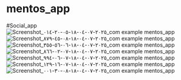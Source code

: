 # mentos_app
#S o c i a l _ a p p 
![Screenshot_٢٠٢٥-٠٧-٠٤-١٨-٠٥-٢٠-٠١٤_com example mentos_app](https://github.com/user-attachments/assets/ed8018c2-a05c-40fb-99de-0a9a2c0474b3)![Screenshot_٢٠٢٥-٠٧-٠٤-١٨-٠٨-٤٥-٨٧٩_com example mentos_app](https://github.com/user-attachments/assets/b9cb01c4-d21e-4c59-8403-540380ef65b9)![Screenshot_٢٠٢٥-٠٧-٠٤-١٨-٠٦-٥٦-٣٥٥_com example mentos_app](https://github.com/user-attachments/assets/6809b574-2cef-4373-b3d4-c0b1fe528cca)![Screenshot_٢٠٢٥-٠٧-٠٤-١٨-٠٧-٠٢-٨٦٦_com example mentos_app](https://github.com/user-attachments/assets/aae9b7b7-5209-4a4b-b87e-79118d0732ae)![Screenshot_٢٠٢٥-٠٧-٠٤-١٨-٠٧-٠٦-٩٩٤_com example mentos_app](https://github.com/user-attachments/assets/110b11d3-17b1-47de-8c83-9333450aba7e)![Screenshot_٢٠٢٥-٠٧-٠٤-١٨-٠٧-١٦-١٢٩_com example mentos_app](https://github.com/user-attachments/assets/b8b9b909-80d2-4948-a800-2fea7d4be038)![Screenshot_٢٠٢٥-٠٧-٠٤-١٨-٠٨-٣٠-٠٠١_com example mentos_app](https://github.com/user-attachments/assets/748473bb-ccb9-4576-8d3a-f70f7eb389de)


